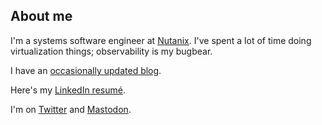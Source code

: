 ## About me

I'm a systems software engineer at <a href=https://nutanix.com/>Nutanix</a>. I've
spent a lot of time doing virtualization things; observability is my bugbear.

I have an <a href="https://movementarian.org/">occasionally updated
blog</a>.

Here's my <a href="https://www.linkedin.com/in/john-levon/">LinkedIn resumé</a>.

I'm on <a href="https://twitter.com/johnlevon">Twitter</a> and <a href="https://fosstodon.org/@jlevon">Mastodon</a>.
